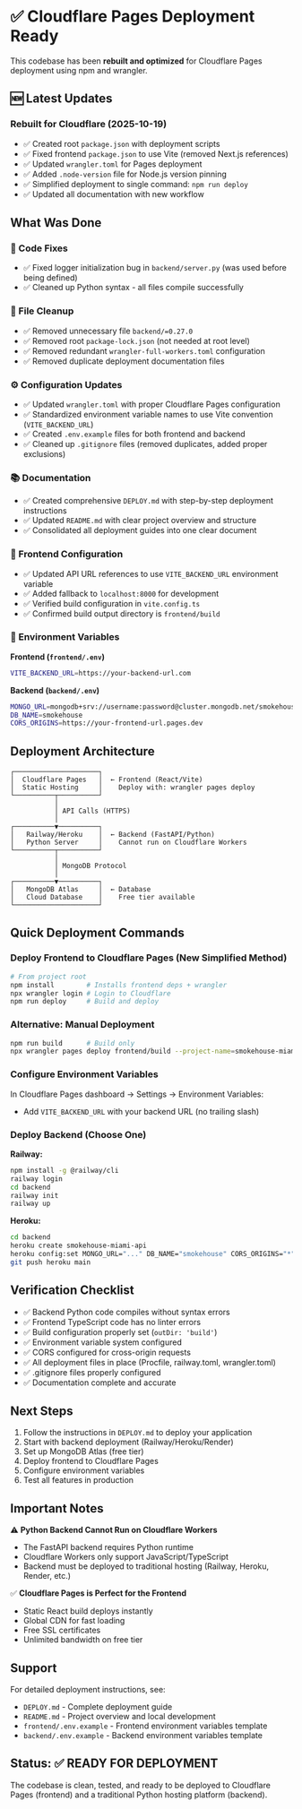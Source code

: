 # ✅ Cloudflare Pages Deployment Ready

This codebase has been **rebuilt and optimized** for Cloudflare Pages deployment using npm and wrangler.

## 🆕 Latest Updates

### Rebuilt for Cloudflare (2025-10-19)
- ✅ Created root `package.json` with deployment scripts
- ✅ Fixed frontend `package.json` to use Vite (removed Next.js references)
- ✅ Updated `wrangler.toml` for Pages deployment
- ✅ Added `.node-version` file for Node.js version pinning
- ✅ Simplified deployment to single command: `npm run deploy`
- ✅ Updated all documentation with new workflow

## What Was Done

### 🐛 Code Fixes
- ✅ Fixed logger initialization bug in `backend/server.py` (was used before being defined)
- ✅ Cleaned up Python syntax - all files compile successfully

### 🧹 File Cleanup
- ✅ Removed unnecessary file `backend/=0.27.0`
- ✅ Removed root `package-lock.json` (not needed at root level)
- ✅ Removed redundant `wrangler-full-workers.toml` configuration
- ✅ Removed duplicate deployment documentation files

### ⚙️ Configuration Updates
- ✅ Updated `wrangler.toml` with proper Cloudflare Pages configuration
- ✅ Standardized environment variable names to use Vite convention (`VITE_BACKEND_URL`)
- ✅ Created `.env.example` files for both frontend and backend
- ✅ Cleaned up `.gitignore` files (removed duplicates, added proper exclusions)

### 📚 Documentation
- ✅ Created comprehensive `DEPLOY.md` with step-by-step deployment instructions
- ✅ Updated `README.md` with clear project overview and structure
- ✅ Consolidated all deployment guides into one clear document

### 🔧 Frontend Configuration
- ✅ Updated API URL references to use `VITE_BACKEND_URL` environment variable
- ✅ Added fallback to `localhost:8000` for development
- ✅ Verified build configuration in `vite.config.ts`
- ✅ Confirmed build output directory is `frontend/build`

### 🔐 Environment Variables

**Frontend (`frontend/.env`)**
```bash
VITE_BACKEND_URL=https://your-backend-url.com
```

**Backend (`backend/.env`)**
```bash
MONGO_URL=mongodb+srv://username:password@cluster.mongodb.net/smokehouse
DB_NAME=smokehouse
CORS_ORIGINS=https://your-frontend-url.pages.dev
```

## Deployment Architecture

```
┌─────────────────────┐
│  Cloudflare Pages   │  ← Frontend (React/Vite)
│  Static Hosting     │    Deploy with: wrangler pages deploy
└──────────┬──────────┘
           │
           │ API Calls (HTTPS)
           │
┌──────────▼──────────┐
│   Railway/Heroku    │  ← Backend (FastAPI/Python)
│   Python Server     │    Cannot run on Cloudflare Workers
└──────────┬──────────┘
           │
           │ MongoDB Protocol
           │
┌──────────▼──────────┐
│   MongoDB Atlas     │  ← Database
│   Cloud Database    │    Free tier available
└─────────────────────┘
```

## Quick Deployment Commands

### Deploy Frontend to Cloudflare Pages (New Simplified Method)
```bash
# From project root
npm install        # Installs frontend deps + wrangler
npx wrangler login # Login to Cloudflare
npm run deploy     # Build and deploy
```

### Alternative: Manual Deployment
```bash
npm run build      # Build only
npx wrangler pages deploy frontend/build --project-name=smokehouse-miami-bbq
```

### Configure Environment Variables
In Cloudflare Pages dashboard → Settings → Environment Variables:
- Add `VITE_BACKEND_URL` with your backend URL (no trailing slash)

### Deploy Backend (Choose One)

**Railway:**
```bash
npm install -g @railway/cli
railway login
cd backend
railway init
railway up
```

**Heroku:**
```bash
cd backend
heroku create smokehouse-miami-api
heroku config:set MONGO_URL="..." DB_NAME="smokehouse" CORS_ORIGINS="*"
git push heroku main
```

## Verification Checklist

- ✅ Backend Python code compiles without syntax errors
- ✅ Frontend TypeScript code has no linter errors
- ✅ Build configuration properly set (`outDir: 'build'`)
- ✅ Environment variable system configured
- ✅ CORS configured for cross-origin requests
- ✅ All deployment files in place (Procfile, railway.toml, wrangler.toml)
- ✅ .gitignore files properly configured
- ✅ Documentation complete and accurate

## Next Steps

1. Follow the instructions in `DEPLOY.md` to deploy your application
2. Start with backend deployment (Railway/Heroku/Render)
3. Set up MongoDB Atlas (free tier)
4. Deploy frontend to Cloudflare Pages
5. Configure environment variables
6. Test all features in production

## Important Notes

⚠️ **Python Backend Cannot Run on Cloudflare Workers**
- The FastAPI backend requires Python runtime
- Cloudflare Workers only support JavaScript/TypeScript
- Backend must be deployed to traditional hosting (Railway, Heroku, Render, etc.)

✅ **Cloudflare Pages is Perfect for the Frontend**
- Static React build deploys instantly
- Global CDN for fast loading
- Free SSL certificates
- Unlimited bandwidth on free tier

## Support

For detailed deployment instructions, see:
- `DEPLOY.md` - Complete deployment guide
- `README.md` - Project overview and local development
- `frontend/.env.example` - Frontend environment variables template
- `backend/.env.example` - Backend environment variables template

## Status: ✅ READY FOR DEPLOYMENT

The codebase is clean, tested, and ready to be deployed to Cloudflare Pages (frontend) and a traditional Python hosting platform (backend).
